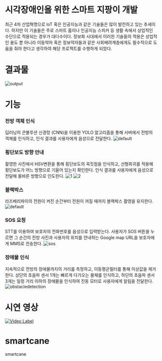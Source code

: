 # 시각장애인을 위한 스마트 지팡이 개발
최근 4차 산업혁명으로 IoT 혹은 인공지능과 같은 기술들은 많이 발전하고 있는 추세이다. 하지만 이 기술들은 주로 스마트 홈이나 인공지능 스피커 등 생활 속에서 상업적인 수단으로 적용되는 경우가 대다수이다. 정보화 시대에서 이러한 기술들의 적용은 상업적인 용도 뿐 아니라 이동약자 혹은 정보약자들과 같은 사회배려계층에게도 필수적으로 도움을 줘야 한다고 생각하여 해당 프로젝트를 수행하게 되었다.

# 결과물
![output](https://user-images.githubusercontent.com/33053367/41817634-e3961d5a-77d9-11e8-93c1-5b9a56ad46ef.png)

# 기능
### 전방 객체 인식 
딥러닝의 콘볼루션 신경망 (CNN)을 이용한 YOLO 알고리즘을 통해 서버에서 전방의 객체를 인식하고, 인식 결과를 사용자에게 음성으로 전달한다.
![default](https://user-images.githubusercontent.com/33053367/41817594-2b27a496-77d9-11e8-988b-95c0b25b19c5.png)

### 횡단보도 방향 안내
촬영한 사진에서 HSV변환을 통해 횡단보도의 꼭짓점을 인식하고, 선형회귀를 적용해 횡단보도가 어느 방향으로 기울어 있는지 확인한다. 인식 결과를 사용자에게 음성으로 전달해 올바른 방향으로 인도한다.
![1](https://user-images.githubusercontent.com/33053367/41817596-2b7c64a4-77d9-11e8-8449-4e4c6b90ab83.jpg)
![2](https://user-images.githubusercontent.com/33053367/41817597-2bae3f92-77d9-11e8-9077-f130a1b738ac.jpg)

### 블랙박스
라즈베리파이의 전원이 켜진 순간부터 전원이 꺼질 때까지 블랙박스 촬영을 유지한다. 
![default](https://user-images.githubusercontent.com/33053367/41817595-2b50e1f8-77d9-11e8-9ae1-806fa05a2aa3.gif)

### SOS 요청
STT를 이용하여 보호자의 전화번호를 음성으로 입력받는다. 사용자가 SOS 버튼을 누르면 그 순간의 전방 사진과 사용자의 위치를 안내하는 Google map URL을 보호자에게 MMS로 전송한다.
![sos](https://user-images.githubusercontent.com/33053367/41817593-2ae3b8d0-77d9-11e8-9d52-63bb911505cd.png)

### 장애물 인식
지속적으로 전방의 장애물까지의 거리를 측정하고, 이동평균필터를 통해 이상값을 제거한다. 상단의 초음파 센서 1개는 빠르게 다가오는 물체를 인식하고, 하단의 초음파 센서 3개는 일정 거리 이하의 장애물을 인식하여 진동 모터로 사용자에게 알림을 전달한다.
![obstacledetection](https://user-images.githubusercontent.com/33053367/41817608-7fb8c512-77d9-11e8-892b-2763eb55721b.JPG)

# 시연 영상
[![Video Label](https://img.youtube.com/vi/k6lEb8ufqBo/0.jpg)](https://youtu.be/k6lEb8ufqBo)

# smartcane
smartcane
